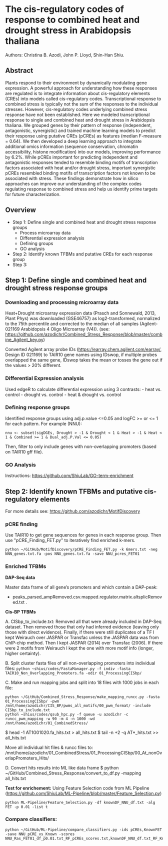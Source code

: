 # The cis-regulatory codes of response to combined heat and drought stress in Arabidopsis thaliana

Authors: Christina B. Azodi, John P. Lloyd, Shin-Han Shiu.

## Abstract
Plants respond to their environment by dynamically modulating gene expression. A powerful approach for understanding how these responses are regulated is to integrate information about cis-regulatory elements (CREs) into models called cis-regulatory codes. Transcriptional response to combined stress is typically not the sum of the responses to the individual stresses. However, cis-regulatory codes underlying combined stress response have not been established. Here we modeled transcriptional response to single and combined heat and drought stress in Arabidopsis thaliana. We grouped genes by their pattern of response (independent, antagonistic, synergistic) and trained machine learning models to predict their response using putative CREs (pCREs) as features (median F-measure = 0.64). We then developed a deep learning approach to integrate additional omics information (sequence conservation, chromatin accessibility, histone modification) into our models, improving performance by 6.2%. While pCREs important for predicting independent and antagonistic responses tended to resemble binding motifs of transcription factors associated with heat and/or drought stress, important synergistic pCREs resembled binding motifs of transcription factors not known to be associated with stress. These findings demonstrate how in silico approaches can improve our understanding of the complex codes regulating response to combined stress and help us identify prime targets for future characterization. 


## Overview

- Step 1: Define single and combined heat and drought stress response groups
	- Process microarray data
	- Differential expression analysis
	- Defining groups
	- GO analysis
- Step 2: Identify known TFBMs and putative CREs for each response group
- Step 3:

## Step 1: Define single and combined heat and drought stress response groups

### Downloading and processing microarray data

Heat+Drought microarray expression data (Prasch and Sonnewald, 2013, Plant Phys) was downloaded (GSE46757) as log2-transformed, normalized to the 75th percentile and corrected to the median of all samples (Agilent-021169 Arabidopsis 4 Oligo Microarray (V4)). (see: https://github.com/azodichr/Combined_Stress_Response/blob/master/combine_Agilent_key.py)

Converted Agilent array probe IDs (https://earray.chem.agilent.com/earray/, Design ID 021169) to TAIR10 gene names using IDswop, if multiple probes overlapped the same gene, IDswop takes the mean or tosses the gene out if the values > 20% different.

### Differential Expression analysis

Used edgeR to calculate differential expression using 3 contrasts:
	- heat vs. control
	- drought vs. control
	- heat & drought vs. control

### Defining response groups

Identified response groups using adj.p.value <=0.05 and logFC >= or <= 1 for each pattern. For example (NNU):

```
nnu <- subset(sigDGEs, Drought > -1 & Drought < 1 & Heat > -1 & Heat < 1 & Combined >= 1 & Dual_adj.P.Val <= 0.05)
```

Then, filter to only include genes with non-overlapping promoters (based on TAIR10 gff file).


### GO Analysis

Instructions: https://github.com/ShiuLab/GO-term-enrichment


## Step 2: Identify known TFBMs and putative cis-regulatory elements

For more details see: https://github.com/azodichr/MotifDiscovery

### pCRE finding

Use TAIR10 to get gene sequences for genes in each response group. Then use "pCRE_Finding_FET.py" to iteratively find enriched k-mers.

```
python ~/GitHub/MotifDiscovery/pCRE_Finding_FET.py -k 6mers.txt -neg NNN_genes.txt.fa -pos NNU_genes.txt.fa -save NNU_pcres_FET01
```

### Enriched TFBMs

**DAP-Seq data**

Master data frame of all gene’s promoters and which contain a DAP-peak:
- peaks_parsed_ampRemoved.csv.mapped.regulator.matrix.altsplicRemoved.txt .

**Cis-BP TFBMs**

A. CISbp_to_include.txt: Removed all that were already included in DAP-Seq dataset. Then removed those that only had inferred evidence (leaving only those with direct evidence). Finally, if there were still duplicates of a TF I kept Weirauch over JASPAR or Transfac unless the JASPAR data was from ChIP-chip method. Then I kept JASPAR (2014) over Transfac (2006). If there were 2 motifs from Weirauch I kept the one with more motif info (longer, higher certainty).

B. Split cluster fasta files of all non-overlapping promoters into individual files:
```python ~shius/codes/FastaManager.py -f indiv -fasta TAIR10_Non_Overlapping_Promoters.fa -odir 01_ProcessingCISbp/```

C. Make and run mapping jobs and split into 18 files with 1000 jobs in each file:
```
python ~/GitHub/Combined_Stress_Response/make_mapping_runcc.py -fasta 01_ProcessingCISbp/ -pwm /mnt/home/azodichr/CIS_BP/pwms_all_motifs/00_pwm_format/ -include CISbp_to_include.txt
python ~shius/codes/qsub_hpc.py -f queue -u azodichr -c runcc_pwm_mapping -w 90 -m 4 -n 1000 -wd /mnt/home/azodichr/01_CombinedStress/
```


$ head -1 AT1G01020.fa_hits.txt > all_hits.txt
$ tail -n +2 -q AT*_hits.txt >> all_hits.txt

Move all individual hit files & runcc files to: /mnt/home/azodichr/01_CombinedStress/01_ProcessingCISbp/00_At_nonOverlapPromoters_Hits/

D. Convert hits results into ML like data frame
$ python ~/GitHub/Combined_Stress_Response/convert_to_df.py -mapping all_hits.txt

**Test for enrichement:** Using Feature Selection code from ML Pipeline (https://github.com/ShiuLab/ML-Pipeline/blob/master/Feature_Selection.py)

```
python ML-Pipeline/Feature_Selection.py -df knownDF_NNU_df.txt -alg FET -p 0.01 -list t
```



### Compare classifiers:
```
python ~/GitHub/ML-Pipeline/compare_classifiers.py -ids pCREs,KnownFET -save NNU_pCRE_vs_Known -scores NNU_Ras_FET01_df_p0.01.txt_RF_pCREs_scores.txt,knownDF_NNU_df.txt_RF_KnownFET_scores.txt
```
